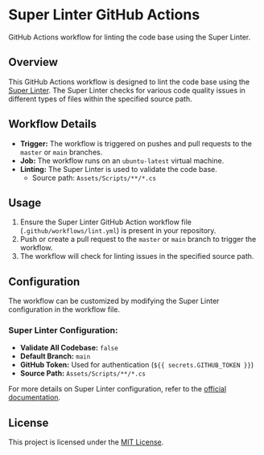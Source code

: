 # Super Linter GitHub Actions

GitHub Actions workflow for linting the code base using the Super Linter.

## Overview

This GitHub Actions workflow is designed to lint the code base using the [Super Linter](https://github.com/github/super-linter). The Super Linter checks for various code quality issues in different types of files within the specified source path.

## Workflow Details

- **Trigger:** The workflow is triggered on pushes and pull requests to the `master` or `main` branches.
- **Job:** The workflow runs on an `ubuntu-latest` virtual machine.
- **Linting:** The Super Linter is used to validate the code base.
  - Source path: `Assets/Scripts/**/*.cs`

## Usage

1. Ensure the Super Linter GitHub Action workflow file (`.github/workflows/lint.yml`) is present in your repository.
2. Push or create a pull request to the `master` or `main` branch to trigger the workflow.
3. The workflow will check for linting issues in the specified source path.

## Configuration

The workflow can be customized by modifying the Super Linter configuration in the workflow file.

### Super Linter Configuration:

- **Validate All Codebase:** `false`
- **Default Branch:** `main`
- **GitHub Token:** Used for authentication (`${{ secrets.GITHUB_TOKEN }}`)
- **Source Path:** `Assets/Scripts/**/*.cs`

For more details on Super Linter configuration, refer to the [official documentation](https://github.com/github/super-linter).

## License

This project is licensed under the [MIT License](LICENSE).
